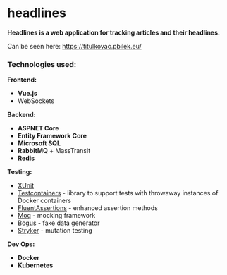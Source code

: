 # headlines

**Headlines is a web application for tracking articles and their headlines.**

Can be seen here: https://titulkovac.pbilek.eu/

### Technologies used:
**Frontend:**
 - **Vue.js**
 - WebSockets

**Backend:**
 - **ASPNET Core**
 - **Entity Framework Core**
 - **Microsoft SQL**
 - **RabbitMQ** + MassTransit
 - **Redis**

**Testing:**
 - [XUnit](https://github.com/xunit/xunit)
 - [Testcontainers](https://github.com/testcontainers/testcontainers-dotnet) - library to support tests with throwaway instances of Docker containers
 - [FluentAssertions](https://github.com/fluentassertions/fluentassertions) - enhanced assertion methods
 - [Moq](https://github.com/moq/moq4) - mocking framework
 - [Bogus](https://github.com/bchavez/Bogus) - fake data generator
 - [Stryker](https://github.com/stryker-mutator/stryker-net) - mutation testing

**Dev Ops:**
 - **Docker**
 - **Kubernetes**
